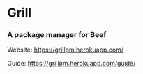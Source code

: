 # Grill

### A package manager for Beef

Website: https://grillpm.herokuapp.com/

Guide: https://grillpm.herokuapp.com/guide/
